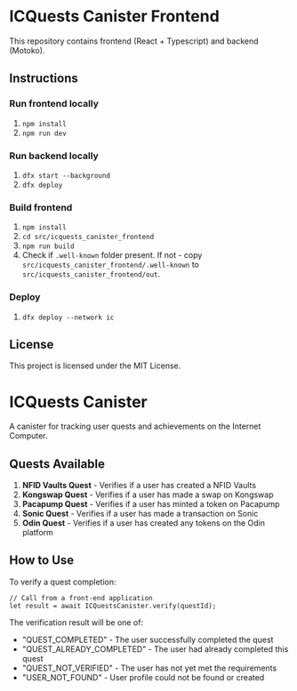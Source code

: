 # ICQuests Canister Frontend

This repository contains frontend (React + Typescript) and backend (Motoko).

## Instructions

### Run frontend locally
1. `npm install`
2. `npm run dev`


### Run backend locally
1. `dfx start --background`
2. `dfx deploy`

### Build frontend
1. `npm install`
2. `cd src/icquests_canister_frontend`
3. `npm run build`
4. Check if `.well-known` folder present. If not - copy `src/icquests_canister_frontend/.well-known` to `src/icquests_canister_frontend/out`.

### Deploy
1. `dfx deploy --network ic`

## License

This project is licensed under the MIT License.

# ICQuests Canister

A canister for tracking user quests and achievements on the Internet Computer.

## Quests Available

1. **NFID Vaults Quest** - Verifies if a user has created a NFID Vaults
2. **Kongswap Quest** - Verifies if a user has made a swap on Kongswap
3. **Pacapump Quest** - Verifies if a user has minted a token on Pacapump
4. **Sonic Quest** - Verifies if a user has made a transaction on Sonic
5. **Odin Quest** - Verifies if a user has created any tokens on the Odin platform

## How to Use

To verify a quest completion:

```motoko
// Call from a front-end application
let result = await ICQuestsCanister.verify(questId);
```

The verification result will be one of:
- "QUEST_COMPLETED" - The user successfully completed the quest
- "QUEST_ALREADY_COMPLETED" - The user had already completed this quest
- "QUEST_NOT_VERIFIED" - The user has not yet met the requirements
- "USER_NOT_FOUND" - User profile could not be found or created